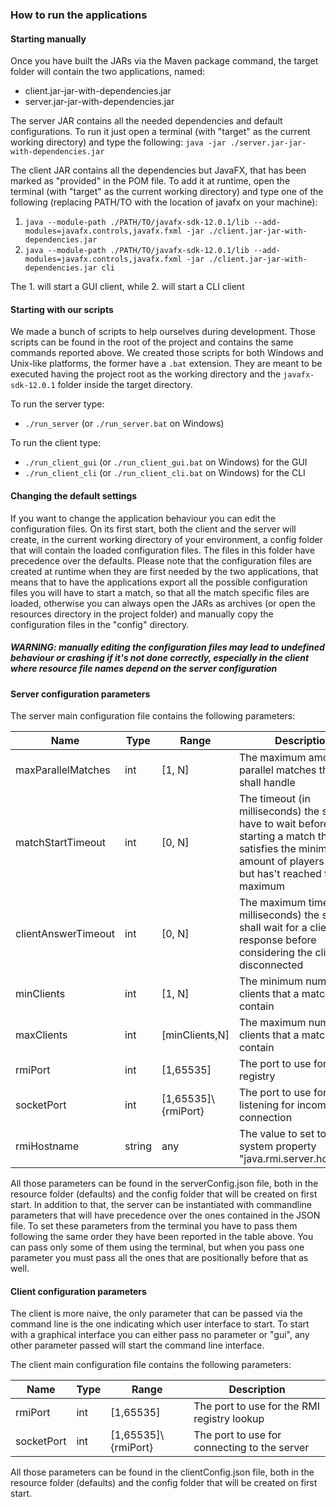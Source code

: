 ### How to run the applications

#### Starting manually

Once you have built the JARs via the Maven package command, the target folder will contain
the two applications, named:
- client.jar-jar-with-dependencies.jar
- server.jar-jar-with-dependencies.jar

The server JAR contains all the needed dependencies and default configurations. To run it
just open a terminal (with "target" as the current working directory) and type the following:
`java -jar ./server.jar-jar-with-dependencies.jar`

The client JAR contains all the dependencies but JavaFX, that has been marked as "provided"
in the POM file. To add it at runtime, open the terminal (with "target" as the current working directory)
and type one of the following (replacing PATH/TO with the location of javafx on your machine):
1. `java --module-path ./PATH/TO/javafx-sdk-12.0.1/lib --add-modules=javafx.controls,javafx.fxml -jar ./client.jar-jar-with-dependencies.jar`
1. `java --module-path ./PATH/TO/javafx-sdk-12.0.1/lib --add-modules=javafx.controls,javafx.fxml -jar ./client.jar-jar-with-dependencies.jar cli`

The 1. will start a GUI client, while 2. will start a CLI client

#### Starting with our scripts

We made a bunch of scripts to help ourselves during development. Those scripts can be found
in the root of the project and contains the same commands reported above.
We created those scripts for both Windows and Unix-like platforms, the former have a `.bat` extension.
They are meant to be executed having the project root as the working directory and the `javafx-sdk-12.0.1` folder
inside the target directory.

To run the server type:
- `./run_server` (or `./run_server.bat` on Windows)
    
To run the client type:
- `./run_client_gui` (or `./run_client_gui.bat` on Windows) for the GUI      
- `./run_client_cli` (or `./run_client_cli.bat` on Windows) for the CLI


#### Changing the default settings

If you want to change the application behaviour you can edit the configuration files.
On its first start, both the client and the server will create, in the current working directory
of your environment, a config folder that will contain the loaded configuration files.
The files in this folder have precedence over the defaults.
Please note that the configuration files are created at runtime when they are first
needed by the two applications, that means that to have the applications export all
the possible configuration files you will have to start a match, so that all the match
specific files are loaded, otherwise you can always open the JARs as archives (or open the
resources directory in the project folder) and manually copy the configuration files in the "config"
directory.
##### WARNING: manually editing the configuration files may lead to  undefined behaviour or crashing if it's not done correctly, especially in the client where resource file names depend on the server configuration


#### Server configuration parameters

The server main configuration file contains the following parameters:

|Name|Type|Range|Description|
|----|----|-----|-----------|
|maxParallelMatches|int|[1, N]|The maximum amount of parallel matches the server shall handle
|matchStartTimeout|int|[0, N]|The timeout (in milliseconds) the server have to wait before starting a match that satisfies the minimum amount of players required but has't reached the maximum
|clientAnswerTimeout|int|[0, N]|The maximum timeout (in milliseconds) the server shall wait for a client response before considering the client disconnected 
|minClients|int|[1, N]|The minimum number of clients that a match shall contain
|maxClients|int|[minClients,N]|The maximum number of clients that a match shall contain
|rmiPort|int|[1,65535]|The port to use for the RMI registry
|socketPort|int|[1,65535]\\{rmiPort}|The port to use for listening for incoming connection
|rmiHostname|string|any|The value to set to the system property "java.rmi.server.hostname"

All those parameters can be found in the serverConfig.json file, both in the resource folder (defaults) and the config folder that will be created
on first start.
In addition to that, the server can be instantiated with commandline parameters that will have precedence over the ones contained in the JSON file.
To set these parameters from the terminal you have to pass them following the same order they have been reported
in the table above. You can pass only some of them using the terminal, but when you pass one parameter
you must pass all the ones that are positionally before that as  well.


#### Client configuration parameters

The client is more naive, the only parameter that can be passed via the command line is the one indicating
which user interface to start.
To start with a graphical interface you can either pass no parameter or "gui", any other parameter passed will
start the command line interface.

The client main configuration file contains the following parameters:

|Name|Type|Range|Description|
|----|----|-----|-----------|
|rmiPort|int|[1,65535]|The port to use for the RMI registry lookup
|socketPort|int|[1,65535]\\{rmiPort}|The port to use for connecting to the server

All those parameters can be found in the clientConfig.json file, both in the resource folder (defaults) and the config folder that will be created
on first start.